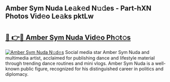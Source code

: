 ## Amber Sym Nuda Le𝚊k𝚎d N𝚞𝚍es - Part-hXN Photos Vid𝚎o Le𝚊ks pktLw

# <h2><a href="http://fbco9p.evod.top/?m=Amber+Sym+Nuda">🔗 👉🔴 Amber Sym Nuda Vid𝚎o Ph𝚘t𝚘s</a></h2>

[![Amber Sym Nuda N𝚞d𝚎s](https://i.imgur.com/8V9OHl7.gif)](http://fbco9p.evod.top/?m=Amber+Sym+Nuda)
Social media star Amber Sym Nuda and multimedia artist, acclaimed for publishing dance and lifestyle material through trending dance routines and mini vlogs. Amber Sym Nuda is a well-known public figure, recognized for his distinguished career in politics and diplomacy. 
